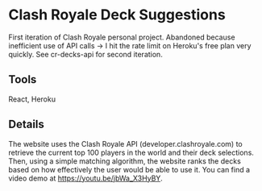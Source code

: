 # Clash Royale Deck Suggestions

First iteration of Clash Royale personal project. Abandoned because inefficient use of API calls -> I hit the rate limit on Heroku's free plan very quickly. See cr-decks-api for second iteration.

## Tools
React, Heroku

## Details

The website uses the Clash Royale API (developer.clashroyale.com) to retrieve the current top 100 players in the world and their deck selections. Then, using a simple matching algorithm, the website ranks the decks based on how effectively the user would be able to use it. You can find a video demo at https://youtu.be/jbWa_X3HyBY. 
